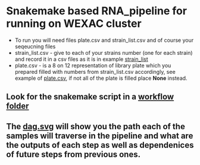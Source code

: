 # Snakemake based RNA_pipeline for running on WEXAC cluster

* To run you will need files plate.csv and strain_list.csv and of course your seqeucning files
* strain_list.csv - give to each of your strains number (one for each strain) and record it in a csv files as it is in example [strain_list](https://github.com/vmindel/rna_pipeline/blob/master/data/strain_list.csv)
* plate.csv - is a 8 on 12 representation of library plate which you prepared filled with numbers from strain_list.csv accordingly, see example of [plate.csv](https://github.com/vmindel/rna_pipeline/blob/master/data/plate.csv), if not all of the plate is filled place **None** instead.

## Look for the snakemake script in a [workflow folder](https://github.com/vmindel/rna_pipeline/blob/master/workflow/Snakefile)
## The [dag.svg](https://github.com/vmindel/rna_pipeline/blob/master/dag.svg) will show you the path each of the samples will traverse in the pipeline and what are the outputs of each step as well as dependenices of future steps from previous ones.

